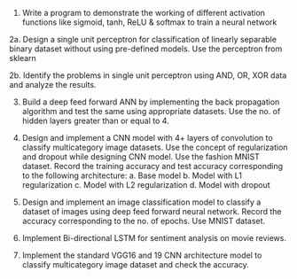 
1. Write a program to demonstrate the working of different activation functions like sigmoid, tanh, ReLU & softmax to train a neural network

2a. Design a single unit perceptron for classification of linearly separable binary dataset without using pre-defined models. Use the perceptron from sklearn

2b. Identify the problems in single unit perceptron using AND, OR, XOR data and analyze the results.

3. Build a deep feed forward ANN by implementing the back propagation algorithm and test the same using appropriate datasets. Use the no. of hidden layers greater than or equal to 4.

4. Design and implement a CNN model with 4+ layers of convolution to classify multicategory image datasets. Use the concept of regularization and dropout while designing CNN model. Use the fashion MNIST dataset. Record the training accuracy and test accuracy corresponding to the following architecture:
a. Base model
b. Model with L1 regularization
c. Model with L2 regularization
d. Model with dropout

5. Design and implement an image classification model to classify a dataset of images using deep feed forward neural network. Record the accuracy corresponding to the no. of epochs. Use MNIST dataset.

6. Implement Bi-directional LSTM for sentiment analysis on movie reviews.

7. Implement the standard VGG16 and 19 CNN architecture model to classify multicategory image dataset and check the accuracy.


